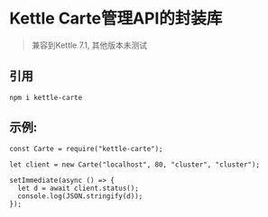 # Kettle Carte管理API的封装库

> 兼容到Kettle 7.1, 其他版本未测试

## 引用

```
npm i kettle-carte
```

## 示例:

```
const Carte = require("kettle-carte");

let client = new Carte("localhost", 80, "cluster", "cluster");

setImmediate(async () => {
  let d = await client.status();
  console.log(JSON.stringify(d));
});
```